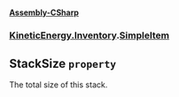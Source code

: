 #### [Assembly-CSharp](./Assembly-CSharp.md 'Assembly-CSharp')
### [KineticEnergy.Inventory](./Assembly-CSharp.md#KineticEnergy-Inventory 'KineticEnergy.Inventory').[SimpleItem](./KineticEnergy-Inventory-SimpleItem.md 'KineticEnergy.Inventory.SimpleItem')
## StackSize `property`
The total size of this stack.
